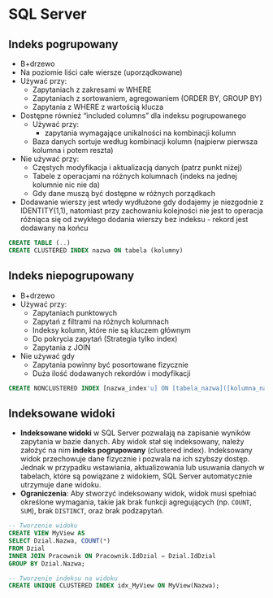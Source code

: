 # SQL Server

## Indeks pogrupowany

- B+drzewo
- Na poziomie liści całe wiersze (uporządkowane)
- Używać przy:
    - Zapytaniach z zakresami w WHERE
    - Zapytaniach z sortowaniem, agregowaniem (ORDER BY, GROUP BY)
    - Zapytania z WHERE z wartością klucza
- Dostępne również “included columns” dla indeksu pogrupowanego
    - Używać przy:
        - zapytania wymagające unikalności na kombinacji kolumn
    - Baza danych sortuje według kombinacji kolumn (najpierw pierwsza kolumna i potem reszta)
- Nie używać przy:
    - Częstych modyfikacja i aktualizacją danych (patrz punkt niżej)
    - Tabele z operacjami na różnych kolumnach (indeks na jednej kolumnie nic nie da)
    - Gdy dane muszą być dostępne w różnych porządkach
- Dodawanie wierszy jest wtedy wydłużone gdy dodajemy je niezgodnie z IDENTITY(1,1),
natomiast przy zachowaniu kolejności nie jest to operacja różniąca się od zwykłego dodania wierszy bez indeksu - rekord jest dodawany na końcu

```sql
CREATE TABLE (..) 
CREATE CLUSTERED INDEX nazwa ON tabela (kolumny)
```

## Indeks niepogrupowany

- B+drzewo
- Używać przy:
    - Zapytaniach punktowych
    - Zapytań z filtrami na różnych kolumnach
    - Indeksy kolumn, które nie są kluczem głównym
    - Do pokrycia zapytań (Strategia tylko index)
    - Zapytania z JOIN
- Nie używać gdy
    - Zapytania powinny być posortowane fizycznie
    - Duża ilość dodawanych rekordów i modyfikacji

```sql
CREATE NONCLUSTERED INDEX [nazwa_index'u] ON [tabela_nazwa]([kolumna_nazwa]);
```

## Indeksowane widoki

- **Indeksowane widoki** w SQL Server pozwalają na zapisanie wyników zapytania w bazie danych. Aby widok stał się indeksowany, należy założyć na nim **indeks pogrupowany** (clustered index). Indeksowany widok przechowuje dane fizycznie i pozwala na ich szybszy dostęp. Jednak w przypadku wstawiania, aktualizowania lub usuwania danych w tabelach, które są powiązane z widokiem, SQL Server automatycznie utrzymuje dane widoku.
- **Ograniczenia**: Aby stworzyć indeksowany widok, widok musi spełniać określone wymagania, takie jak brak funkcji agregujących (np. `COUNT`, `SUM`), brak `DISTINCT`, oraz brak podzapytań.

```sql
-- Tworzenie widoku
CREATE VIEW MyView AS
SELECT Dzial.Nazwa, COUNT(*) 
FROM Dzial
INNER JOIN Pracownik ON Pracownik.IdDzial = Dzial.IdDzial
GROUP BY Dzial.Nazwa;

-- Tworzenie indeksu na widoku
CREATE UNIQUE CLUSTERED INDEX idx_MyView ON MyView(Nazwa);

```
